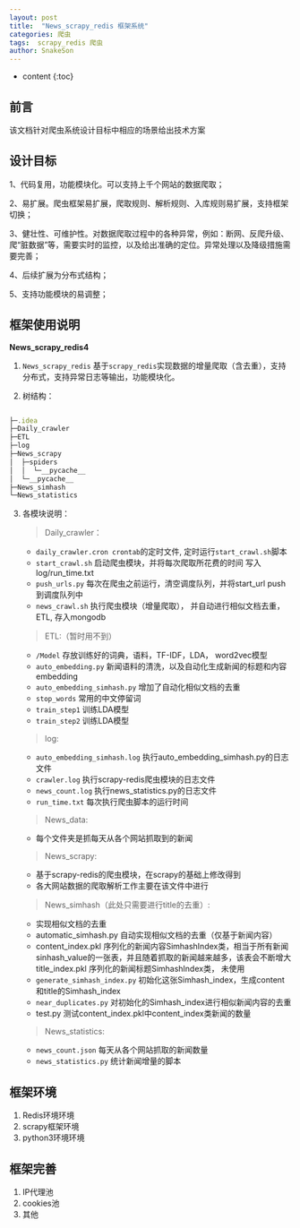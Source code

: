 ```yaml
---
layout: post
title:  "News_scrapy_redis 框架系统"
categories: 爬虫
tags:  scrapy_redis 爬虫   
author: SnakeSon
---
```


* content
{:toc}


## 前言

该文档针对爬虫系统设计目标中相应的场景给出技术方案

## 设计目标

1、代码复用，功能模块化。可以支持上千个网站的数据爬取；

2、易扩展。爬虫框架易扩展，爬取规则、解析规则、入库规则易扩展，支持框架切换；

3、健壮性、可维护性。对数据爬取过程中的各种异常，例如：断网、反爬升级、爬“脏数据”等，需要实时的监控，以及给出准确的定位。异常处理以及降级措施需要完善；

4、后续扩展为分布式结构；

5、支持功能模块的易调整；








## 框架使用说明

**News_scrapy_redis4**

1. `News_scrapy_redis` 基于`scrapy_redis`实现数据的增量爬取（含去重），支持分布式，支持异常日志等输出，功能模块化。

2. 树结构：

```js

├─.idea
├─Daily_crawler
├─ETL
├─log
├─News_scrapy
│  ├─spiders
│  │  └─__pycache__
│  └─__pycache__
├─News_simhash
└─News_statistics

```

3. 各模块说明：
 
    > Daily_crawler：	
    
	- `daily_crawler.cron crontab`的定时文件, 定时运行`start_crawl.sh`脚本
	- `start_crawl.sh` 启动爬虫模块，并将每次爬取所花费的时间 写入 log/run_time.txt
	- `push_urls.py` 每次在爬虫之前运行，清空调度队列，并将start_url push到调度队列中
	- `news_crawl.sh` 执行爬虫模块（增量爬取）， 并自动进行相似文档去重，ETL, 存入mongodb
   
	> ETL:（暂时用不到）
	
	- `/Model` 存放训练好的词典，语料，TF-IDF，LDA， word2vec模型
	- `auto_embedding.py` 新闻语料的清洗，以及自动化生成新闻的标题和内容embedding
	- `auto_embedding_simhash.py` 增加了自动化相似文档的去重
	- `stop_words` 常用的中文停留词
	- `train_step1` 训练LDA模型
	- `train_step2` 训练LDA模型
    
	> log:
	
    - `auto_embedding_simhash.log` 执行auto_embedding_simhash.py的日志文件
	- `crawler.log` 执行scrapy-redis爬虫模块的日志文件
	- `news_count.log` 执行news_statistics.py的日志文件
	- `run_time.txt` 每次执行爬虫脚本的运行时间
    
	> News_data:
     
    - 每个文件夹是抓每天从各个网站抓取到的新闻
    
	> News_scrapy:
    
	- 基于scrapy-redis的爬虫模块，在scrapy的基础上修改得到
    - 各大网站数据的爬取解析工作主要在该文件中进行
    
	> News_simhash（此处只需要进行title的去重）:
    
	- 实现相似文档的去重
	- automatic_simhash.py 自动实现相似文档的去重（仅基于新闻内容）
	- content_index.pkl 序列化的新闻内容SimhashIndex类，相当于所有新闻sinhash_value的一张表，并且随着抓取的新闻越来越多，该表会不断增大title_index.pkl 序列化的新闻标题SimhashIndex类， 未使用
	- `generate_simhash_index.py` 初始化这张Simhash_index，生成content和title的Simhash_index
	- `near_duplicates.py` 对初始化的Simhash_index进行相似新闻内容的去重
	- test.py 测试content_index.pkl中content_index类新闻的数量
    
	> News_statistics:
    
	- `news_count.json` 每天从各个网站抓取的新闻数量
	- `news_statistics.py` 统计新闻增量的脚本

## 框架环境

1. Redis环境环境
2. scrapy框架环境
3. python3环境环境


## 框架完善
1. IP代理池
2. cookies池 
3. 其他



    
	

 

